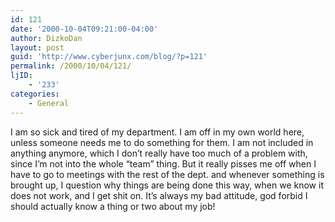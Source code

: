 ```yaml
---
id: 121
date: '2000-10-04T09:21:00-04:00'
author: DizkoDan
layout: post
guid: 'http://www.cyberjunx.com/blog/?p=121'
permalink: /2000/10/04/121/
ljID:
    - '233'
categories:
    - General
---
```


I am so sick and tired of my department. I am off in my own world here, unless someone needs me to do something for them. I am not included in anything anymore, which I don’t really have too much of a problem with, since I’m not into the whole “team” thing. But it really pisses me off when I have to go to meetings with the rest of the dept. and whenever something is brought up, I question why things are being done this way, when we know it does not work, and I get shit on. It’s always my bad attitude, god forbid I should actually know a thing or two about my job!